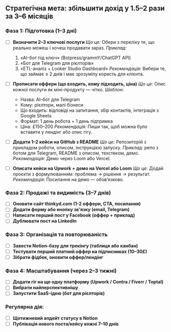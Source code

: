 ## Стратегічна мета: збільшити дохід у 1.5–2 рази за 3–6 місяців

### Фаза 1: Підготовка (1–3 дні)

- [ ] **Визначити 2–3 ключові послуги**
  *Що це:* Обери з переліку те, що реально можеш і хочеш продавати зараз.
  *Приклад:* 
    1. «AI-бот під ключ» (Botpress/grammY/ChatGPT API)
    2. «Бот для Telegram для рієлторів»
    3. «ETL-аналіз + Looker Studio Dashboard»
  *Рекомендація:* Вибери те, що займає ≤ 2 днів і має зрозумілу користь для клієнта.

- [ ] **Прописати оффери (що входить, кому підходить, ціна)**
  *Що це:* Опис кожної послуги як міні-продукту — чітко.
  *Шаблон:*
    - Назва: AI-бот для Telegram
    - Кому: рієлтори, малі бізнеси
    - Що входить: відповіді на запитання, збір контактів, інтеграція з Google Sheets
    - Формат: 1 день робота + 1 день підтримка
    - Ціна: £150–200
  *Рекомендація:* Пиши так, щоб можна було вставити у лендінг або опис гігу.

- [ ] **Додати 1–2 кейси на GitHub з README**
  *Що це:* Репозиторій з прикладом роботи, описом, інструкцією запуску.
  *Приклад:* репо з ботом для Telegram, README з описом, техстеком, демо.
  *Рекомендація:* Демо через Loom або Vercel.

- [ ] **Описати кейси на Upwork + демо на Vercel або Loom**
  *Що це:* Додай проєкти з формулюванням: проблема → рішення → результат.
  *Рекомендація:* Посилання на демо — обов’язково.

### Фаза 2: Продажі та видимість (3–7 днів)

- [ ] **Оновити сайт thinkyd.com (1-2 оффери, CTA, посилання)**
- [ ] **Додати форму або кнопку зв'язку (email, Telegram)**
- [ ] **Написати перший пост у Facebook (оффер + приклад)**
- [ ] **Дублювати пост на LinkedIn**

### Фаза 3: Організація та повторюваність

- [ ] **Завести Notion-базу для трекінгу (таблиця або канбан)**
- [ ] **Тестувати перший платний оффер на підписниках (10–30£)**
- [ ] **Зібрати фідбек, оновити оффер/лендінг**

### Фаза 4: Масштабування (через 2–3 тижні)

- [ ] **Додати гіг на ще одну платформу (Upwork / Contra / Fiverr / Toptal)**
- [ ] **Вибрати найперспективнішу**
- [ ] **Запустити SaaS-ідею (бот для рієлторів)**

### Регулярна дія:

- [ ] **Щотижневий апдейт статусу в Notion**
- [ ] **Публікація нового поста/кейсу кожні 7–10 днів**
